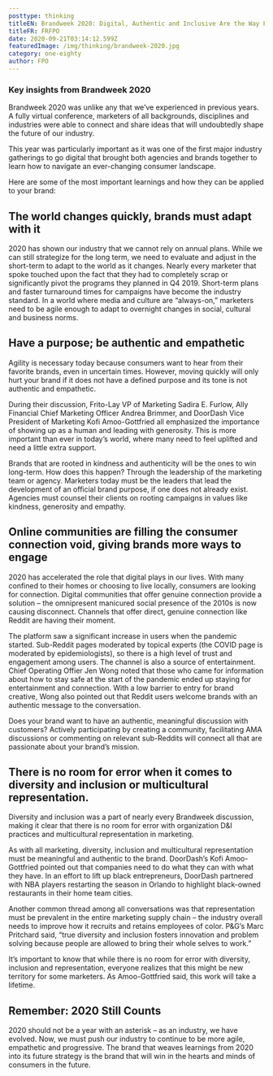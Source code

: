 ```yaml
---
posttype: thinking
titleEN: Brandweek 2020: Digital, Authentic and Inclusive Are the Way Forward
titleFR: FRFPO
date: 2020-09-21T03:14:12.599Z
featuredImage: /img/thinking/brandweek-2020.jpg
category: one-eighty
author: FPO
---
```


### Key insights from Brandweek 2020

Brandweek 2020 was unlike any that we’ve experienced in previous years. A fully virtual conference, marketers of all backgrounds, disciplines and industries were able to connect and share ideas that will undoubtedly shape the future of our industry.

This year was particularly important as it was one of the first major industry gatherings to go digital that brought both agencies and brands together to learn how to navigate an ever-changing consumer landscape.

Here are some of the most important learnings and how they can be applied to your brand:

## The world changes quickly, brands must adapt with it

2020 has shown our industry that we cannot rely on annual plans. While we can still strategize for the long term, we need to evaluate and adjust in the short-term to adapt to the world as it changes. Nearly every marketer that spoke touched upon the fact that they had to completely scrap or significantly pivot the programs they planned in Q4 2019. Short-term plans and faster turnaround times for campaigns have become the industry standard. In a world where media and culture are “always-on,” marketers need to be agile enough to adapt to overnight changes in social, cultural and business norms.

## Have a purpose; be authentic and empathetic

Agility is necessary today because consumers want to hear from their favorite brands, even in uncertain times. However, moving quickly will only hurt your brand if it does not have a defined purpose and its tone is not authentic and empathetic.

During their discussion, Frito-Lay VP of Marketing Sadira E. Furlow, Ally Financial Chief Marketing Officer Andrea Brimmer, and DoorDash Vice President of Marketing Kofi Amoo-Gottfried all emphasized the importance of showing up as a human and leading with generosity. This is more important than ever in today’s world, where many need to feel uplifted and need a little extra support.

Brands that are rooted in kindness and authenticity will be the ones to win long-term. How does this happen? Through the leadership of the marketing team or agency. Marketers today must be the leaders that lead the development of an official brand purpose, if one does not already exist. Agencies must counsel their clients on rooting campaigns in values like kindness, generosity and empathy.

## Online communities are filling the consumer connection void, giving brands more ways to engage

2020 has accelerated the role that digital plays in our lives. With many confined to their homes or choosing to live locally, consumers are looking for connection. Digital communities that offer genuine connection provide a solution – the omnipresent manicured social presence of the 2010s is now causing disconnect. Channels that offer direct, genuine connection like Reddit are having their moment.

The platform saw a significant increase in users when the pandemic started. Sub-Reddit pages moderated by topical experts (the COVID page is moderated by epidemiologists), so there is a high level of trust and engagement among users. The channel is also a source of entertainment. Chief Operating Offier Jen Wong noted that those who came for information about how to stay safe at the start of the pandemic ended up staying for entertainment and connection. With a low barrier to entry for brand creative, Wong also pointed out that Reddit users welcome brands with an authentic message to the conversation.

Does your brand want to have an authentic, meaningful discussion with customers? Actively participating by creating a community, facilitating AMA discussions or commenting on relevant sub-Reddits will connect all that are passionate about your brand’s mission.

## There is no room for error when it comes to diversity and inclusion or multicultural representation.

Diversity and inclusion was a part of nearly every Brandweek discussion, making it clear that there is no room for error with organization D&I practices and multicultural representation in marketing.

As with all marketing, diversity, inclusion and multicultural representation must be meaningful and authentic to the brand. DoorDash’s Kofi Amoo-Gottfried pointed out that companies need to do what they can with what they have. In an effort to lift up black entrepreneurs, DoorDash partnered with NBA players restarting the season in Orlando to highlight black-owned restaurants in their home team cities.

Another common thread among all conversations was that representation must be prevalent in the entire marketing supply chain – the industry overall needs to improve how it recruits and retains employees of color. P&G’s Marc Pritchard said, “true diversity and inclusion fosters innovation and problem solving because people are allowed to bring their whole selves to work.”

It’s important to know that while there is no room for error with diversity, inclusion and representation, everyone realizes that this might be new territory for some marketers. As Amoo-Gottfried said, this work will take a lifetime.

## Remember: 2020 Still Counts

2020 should not be a year with an asterisk – as an industry, we have evolved. Now, we must push our industry to continue to be more agile, empathetic and progressive. The brand that weaves learnings from 2020 into its future strategy is the brand that will win in the hearts and minds of consumers in the future.